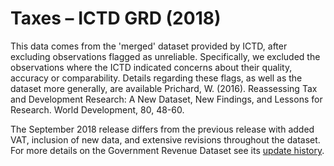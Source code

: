 # Taxes – ICTD GRD (2018)

This data comes from the 'merged' dataset provided by ICTD, after excluding observations flagged as unreliable. Specifically, we excluded the observations where the ICTD indicated concerns about their quality, accuracy or comparability. Details regarding these flags, as well as the dataset more generally, are available Prichard, W. (2016). Reassessing Tax and Development Research: A New Dataset, New Findings, and Lessons for Research. World Development, 80, 48-60.

The September 2018 release differs from the previous release with added VAT, inclusion of new data, and extensive revisions throughout the dataset. For more details on the Government Revenue Dataset see its <a href="https://www.wider.unu.edu/about-grd">update history</a>. 